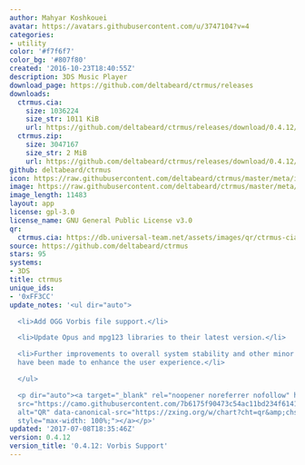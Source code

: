```yaml
---
author: Mahyar Koshkouei
avatar: https://avatars.githubusercontent.com/u/3747104?v=4
categories:
- utility
color: '#f7f6f7'
color_bg: '#807f80'
created: '2016-10-23T18:40:55Z'
description: 3DS Music Player
download_page: https://github.com/deltabeard/ctrmus/releases
downloads:
  ctrmus.cia:
    size: 1036224
    size_str: 1011 KiB
    url: https://github.com/deltabeard/ctrmus/releases/download/0.4.12/ctrmus.cia
  ctrmus.zip:
    size: 3047167
    size_str: 2 MiB
    url: https://github.com/deltabeard/ctrmus/releases/download/0.4.12/ctrmus.zip
github: deltabeard/ctrmus
icon: https://raw.githubusercontent.com/deltabeard/ctrmus/master/meta/icon.png
image: https://raw.githubusercontent.com/deltabeard/ctrmus/master/meta/banner.png
image_length: 11483
layout: app
license: gpl-3.0
license_name: GNU General Public License v3.0
qr:
  ctrmus.cia: https://db.universal-team.net/assets/images/qr/ctrmus-cia.png
source: https://github.com/deltabeard/ctrmus
stars: 95
systems:
- 3DS
title: ctrmus
unique_ids:
- '0xFF3CC'
update_notes: '<ul dir="auto">

  <li>Add OGG Vorbis file support.</li>

  <li>Update Opus and mpg123 libraries to their latest version.</li>

  <li>Further improvements to overall system stability and other minor adjustments
  have been made to enhance the user experience.</li>

  </ul>

  <p dir="auto"><a target="_blank" rel="noopener noreferrer nofollow" href="https://camo.githubusercontent.com/7b6175f90473c54ac11bd234f6141d02154d8ecb3b4d188d485ee64238715b8e/68747470733a2f2f7a78696e672e6f72672f772f63686172743f6368743d7172266368733d323330783233302663686c643d4c2663686f653d5554462d382663686c3d68747470732533412532462532466769746875622e636f6d25324664656c746162656172642532466374726d757325324672656c6561736573253246646f776e6c6f6164253246302e342e31322532466374726d75732e636961"><img
  src="https://camo.githubusercontent.com/7b6175f90473c54ac11bd234f6141d02154d8ecb3b4d188d485ee64238715b8e/68747470733a2f2f7a78696e672e6f72672f772f63686172743f6368743d7172266368733d323330783233302663686c643d4c2663686f653d5554462d382663686c3d68747470732533412532462532466769746875622e636f6d25324664656c746162656172642532466374726d757325324672656c6561736573253246646f776e6c6f6164253246302e342e31322532466374726d75732e636961"
  alt="QR" data-canonical-src="https://zxing.org/w/chart?cht=qr&amp;chs=230x230&amp;chld=L&amp;choe=UTF-8&amp;chl=https%3A%2F%2Fgithub.com%2Fdeltabeard%2Fctrmus%2Freleases%2Fdownload%2F0.4.12%2Fctrmus.cia"
  style="max-width: 100%;"></a></p>'
updated: '2017-07-08T18:35:46Z'
version: 0.4.12
version_title: '0.4.12: Vorbis Support'
---
```

